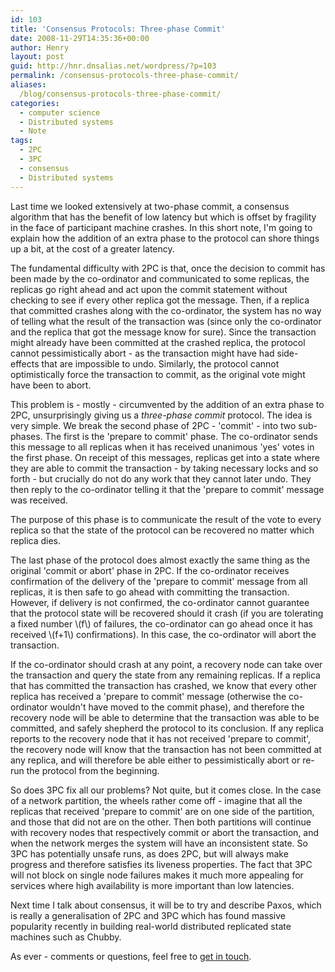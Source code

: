 ```yaml
---
id: 103
title: 'Consensus Protocols: Three-phase Commit'
date: 2008-11-29T14:35:36+00:00
author: Henry
layout: post
guid: http://hnr.dnsalias.net/wordpress/?p=103
permalink: /consensus-protocols-three-phase-commit/
aliases:
  /blog/consensus-protocols-three-phase-commit/
categories:
  - computer science
  - Distributed systems
  - Note
tags:
  - 2PC
  - 3PC
  - consensus
  - Distributed systems
---
```

Last time we looked extensively at two-phase commit, a consensus algorithm that has the benefit of low latency but which is offset by fragility in the face of participant machine crashes. In this short note, I'm going to explain how the addition of an extra phase to the protocol can shore things up a bit, at the cost of a greater latency.

<!--more-->

The fundamental difficulty with 2PC is that, once the decision to commit has been made by the co-ordinator and communicated to some replicas, the replicas go right ahead and act upon the commit statement without checking to see if every other replica got the message. Then, if a replica that committed crashes along with the co-ordinator, the system has no way of telling what the result of the transaction was (since only the co-ordinator and the replica that got the message know for sure). Since the transaction might already have been committed at the crashed replica, the protocol cannot pessimistically abort - as the transaction might have had side-effects that are impossible to undo. Similarly, the protocol cannot optimistically force the transaction to commit, as the original vote might have been to abort.

This problem is - mostly - circumvented by the addition of an extra phase to 2PC, unsurprisingly giving us a _three-phase commit_ protocol. The idea is very simple. We break the second phase of 2PC - 'commit' - into two sub-phases. The first is the 'prepare to commit' phase. The co-ordinator sends this message to all replicas when it has received unanimous 'yes' votes in the first phase. On receipt of this messages, replicas get into a state where they are able to commit the transaction - by taking necessary locks and so forth - but crucially do not do any work that they cannot later undo. They then reply to the co-ordinator telling it that the 'prepare to commit' message was received.

The purpose of this phase is to communicate the result of the vote to every replica so that the state of the protocol can be recovered no matter which replica dies.

The last phase of the protocol does almost exactly the same thing as the original 'commit or abort' phase in 2PC. If the co-ordinator receives confirmation of the delivery of the 'prepare to commit' message from all replicas, it is then safe to go ahead with committing the transaction. However, if delivery is not confirmed, the co-ordinator cannot guarantee that the protocol state will be recovered should it crash (if you are tolerating a fixed number  \\(f\\) of failures, the co-ordinator can go ahead once it has received  \\(f+1\\) confirmations). In this case, the co-ordinator will abort the transaction.

If the co-ordinator should crash at any point, a recovery node can take over the transaction and query the state from any remaining replicas. If a replica that has committed the transaction has crashed, we know that every other replica has received a 'prepare to commit' message (otherwise the co-ordinator wouldn't have moved to the commit phase), and therefore the recovery node will be able to determine that the transaction was able to be committed, and safely shepherd the protocol to its conclusion. If any replica reports to the recovery node that it has not received 'prepare to commit', the recovery node will know that the transaction has not been committed at any replica, and will therefore be able either to pessimistically abort or re-run the protocol from the beginning.

So does 3PC fix all our problems? Not quite, but it comes close. In the case of a network partition, the wheels rather come off - imagine that all the replicas that received 'prepare to commit' are on one side of the partition, and those that did not are on the other. Then both partitions will continue with recovery nodes that respectively commit or abort the transaction, and when the network merges the system will have an inconsistent state. So 3PC has potentially unsafe runs, as does 2PC, but will always make progress and therefore satisfies its liveness properties. The fact that 3PC will not block on single node failures makes it much more appealing for services where high availability is more important than low latencies.

Next time I talk about consensus, it will be to try and describe Paxos, which is really a generalisation of 2PC and 3PC which has found massive popularity recently in building real-world distributed replicated state machines such as Chubby.

As ever - comments or questions, feel free to [get in touch](mailto:henry.robinson@gmail.com).
